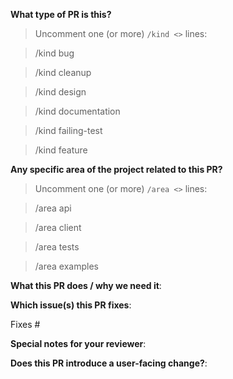 <!--
Thanks for sending a pull request!

Here are some tips for you:

1. If this is your first time, please read our contributor guidelines in the [CONTRIBUTING.md](https://github.com/diginfra/.github/blob/master/CONTRIBUTING.md) file.
2. Please label this pull request according to what type of issue you are addressing.
3. Please add a release note in case it is needed!
4. If the PR is unfinished while opening it specify a wip in the title before the actual title, for example "wip: my awesome feature"
-->

**What type of PR is this?**

> Uncomment one (or more) `/kind <>` lines:

> /kind bug

> /kind cleanup

> /kind design

> /kind documentation

> /kind failing-test

> /kind feature

**Any specific area of the project related to this PR?**

> Uncomment one (or more) `/area <>` lines:

> /area api

> /area client

> /area tests

> /area examples

**What this PR does / why we need it**:

**Which issue(s) this PR fixes**:

<!--
Automatically closes linked issue when PR is merged.
Usage: `Fixes #<issue number>`, or `Fixes (paste link of issue)`.
If PR is `kind/failing-tests` please post the related issues/tests in a comment and do not use `Fixes`.
-->

Fixes #

**Special notes for your reviewer**:

**Does this PR introduce a user-facing change?**:

<!--
If no, just write "NONE" in the release-note block below.
If yes, a release note is required:
Enter your extended release note in the block below. If the PR requires additional action from users switching to the new release, prepend the string "action required:".
For example, `action required: change the API interface of the rule engine`.
-->

```release-note

```
